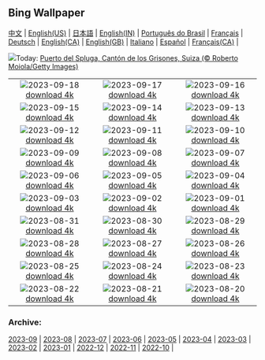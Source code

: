 ## Bing Wallpaper
[中文](README.md) |                     [English(US)](en-US.md) |                     [日本語](ja-JP.md) |                     [English(IN)](en-IN.md) |                     [Português do Brasil](pt-BR.md) |                     [Français](fr-FR.md) |                     [Deutsch](de-DE.md) |                     [English(CA)](en-CA.md) |                     [English(GB)](en-GB.md) |                     [Italiano](it-IT.md) |                     [Español](es-ES.md) |                     [Français(CA)](fr-CA.md) |                    

![](https://www.bing.com/th?id=OHR.SplugenPass_ES-ES3284919427_UHD.jpg&w=1000)Today: [Puerto del Spluga, Cantón de los Grisones, Suiza (© Roberto Moiola/Getty Images)](https://www.bing.com/th?id=OHR.SplugenPass_ES-ES3284919427_UHD.jpg)

|      |      |      |
| :----: | :----: | :----: |
|![](https://www.bing.com/th?id=OHR.MilkyWayPortugal_ES-ES8399966635_UHD.jpg&pid=hp&w=384&h=216&rs=1&c=4)2023-09-18 [download 4k](https://www.bing.com/th?id=OHR.MilkyWayPortugal_ES-ES8399966635_UHD.jpg)|![](https://www.bing.com/th?id=OHR.CubanTody_ES-ES8262065568_UHD.jpg&pid=hp&w=384&h=216&rs=1&c=4)2023-09-17 [download 4k](https://www.bing.com/th?id=OHR.CubanTody_ES-ES8262065568_UHD.jpg)|![](https://www.bing.com/th?id=OHR.OktoberfestWorkers_ES-ES3225208971_UHD.jpg&pid=hp&w=384&h=216&rs=1&c=4)2023-09-16 [download 4k](https://www.bing.com/th?id=OHR.OktoberfestWorkers_ES-ES3225208971_UHD.jpg)|
|![](https://www.bing.com/th?id=OHR.GlenariffForest_ES-ES8051620183_UHD.jpg&pid=hp&w=384&h=216&rs=1&c=4)2023-09-15 [download 4k](https://www.bing.com/th?id=OHR.GlenariffForest_ES-ES8051620183_UHD.jpg)|![](https://www.bing.com/th?id=OHR.MongoliaHorses_ES-ES7951435497_UHD.jpg&pid=hp&w=384&h=216&rs=1&c=4)2023-09-14 [download 4k](https://www.bing.com/th?id=OHR.MongoliaHorses_ES-ES7951435497_UHD.jpg)|![](https://www.bing.com/th?id=OHR.HemakutaHill_ES-ES7845334706_UHD.jpg&pid=hp&w=384&h=216&rs=1&c=4)2023-09-13 [download 4k](https://www.bing.com/th?id=OHR.HemakutaHill_ES-ES7845334706_UHD.jpg)|
|![](https://www.bing.com/th?id=OHR.NorthSeaStairs_ES-ES7736486861_UHD.jpg&pid=hp&w=384&h=216&rs=1&c=4)2023-09-12 [download 4k](https://www.bing.com/th?id=OHR.NorthSeaStairs_ES-ES7736486861_UHD.jpg)|![](https://www.bing.com/th?id=OHR.FeriaDeMurcia_ES-ES7651108908_UHD.jpg&pid=hp&w=384&h=216&rs=1&c=4)2023-09-11 [download 4k](https://www.bing.com/th?id=OHR.FeriaDeMurcia_ES-ES7651108908_UHD.jpg)|![](https://www.bing.com/th?id=OHR.WalrusSvalbard_ES-ES7420549958_UHD.jpg&pid=hp&w=384&h=216&rs=1&c=4)2023-09-10 [download 4k](https://www.bing.com/th?id=OHR.WalrusSvalbard_ES-ES7420549958_UHD.jpg)|
|![](https://www.bing.com/th?id=OHR.AyutthayaTemple_ES-ES7307510230_UHD.jpg&pid=hp&w=384&h=216&rs=1&c=4)2023-09-09 [download 4k](https://www.bing.com/th?id=OHR.AyutthayaTemple_ES-ES7307510230_UHD.jpg)|![](https://www.bing.com/th?id=OHR.BathCircus_ES-ES7093091881_UHD.jpg&pid=hp&w=384&h=216&rs=1&c=4)2023-09-08 [download 4k](https://www.bing.com/th?id=OHR.BathCircus_ES-ES7093091881_UHD.jpg)|![](https://www.bing.com/th?id=OHR.ExtremaduraDay_ES-ES4000555199_UHD.jpg&pid=hp&w=384&h=216&rs=1&c=4)2023-09-07 [download 4k](https://www.bing.com/th?id=OHR.ExtremaduraDay_ES-ES4000555199_UHD.jpg)|
|![](https://www.bing.com/th?id=OHR.CreteHarbor_ES-ES3706408437_UHD.jpg&pid=hp&w=384&h=216&rs=1&c=4)2023-09-06 [download 4k](https://www.bing.com/th?id=OHR.CreteHarbor_ES-ES3706408437_UHD.jpg)|![](https://www.bing.com/th?id=OHR.MountSegla_ES-ES3516085503_UHD.jpg&pid=hp&w=384&h=216&rs=1&c=4)2023-09-05 [download 4k](https://www.bing.com/th?id=OHR.MountSegla_ES-ES3516085503_UHD.jpg)|![](https://www.bing.com/th?id=OHR.BourgesMarsh_ES-ES3211578621_UHD.jpg&pid=hp&w=384&h=216&rs=1&c=4)2023-09-04 [download 4k](https://www.bing.com/th?id=OHR.BourgesMarsh_ES-ES3211578621_UHD.jpg)|
|![](https://www.bing.com/th?id=OHR.ManhattanAerial_ES-ES3067224464_UHD.jpg&pid=hp&w=384&h=216&rs=1&c=4)2023-09-03 [download 4k](https://www.bing.com/th?id=OHR.ManhattanAerial_ES-ES3067224464_UHD.jpg)|![](https://www.bing.com/th?id=OHR.TinyHummer_ES-ES2909315471_UHD.jpg&pid=hp&w=384&h=216&rs=1&c=4)2023-09-02 [download 4k](https://www.bing.com/th?id=OHR.TinyHummer_ES-ES2909315471_UHD.jpg)|![](https://www.bing.com/th?id=OHR.TurkeyTailMush_ES-ES2759829479_UHD.jpg&pid=hp&w=384&h=216&rs=1&c=4)2023-09-01 [download 4k](https://www.bing.com/th?id=OHR.TurkeyTailMush_ES-ES2759829479_UHD.jpg)|
|![](https://www.bing.com/th?id=OHR.IronwoodCactus_ES-ES4399804211_UHD.jpg&pid=hp&w=384&h=216&rs=1&c=4)2023-08-31 [download 4k](https://www.bing.com/th?id=OHR.IronwoodCactus_ES-ES4399804211_UHD.jpg)|![](https://www.bing.com/th?id=OHR.NingalooShark_ES-ES4277361949_UHD.jpg&pid=hp&w=384&h=216&rs=1&c=4)2023-08-30 [download 4k](https://www.bing.com/th?id=OHR.NingalooShark_ES-ES4277361949_UHD.jpg)|![](https://www.bing.com/th?id=OHR.NakupendaBeach_ES-ES5976546973_UHD.jpg&pid=hp&w=384&h=216&rs=1&c=4)2023-08-29 [download 4k](https://www.bing.com/th?id=OHR.NakupendaBeach_ES-ES5976546973_UHD.jpg)|
|![](https://www.bing.com/th?id=OHR.DubrovnikHarbor_ES-ES3951111300_UHD.jpg&pid=hp&w=384&h=216&rs=1&c=4)2023-08-28 [download 4k](https://www.bing.com/th?id=OHR.DubrovnikHarbor_ES-ES3951111300_UHD.jpg)|![](https://www.bing.com/th?id=OHR.JejuIsland_ES-ES3824055349_UHD.jpg&pid=hp&w=384&h=216&rs=1&c=4)2023-08-27 [download 4k](https://www.bing.com/th?id=OHR.JejuIsland_ES-ES3824055349_UHD.jpg)|![](https://www.bing.com/th?id=OHR.MuseumIsland_ES-ES3676432544_UHD.jpg&pid=hp&w=384&h=216&rs=1&c=4)2023-08-26 [download 4k](https://www.bing.com/th?id=OHR.MuseumIsland_ES-ES3676432544_UHD.jpg)|
|![](https://www.bing.com/th?id=OHR.Battleofflowers_ES-ES3497092168_UHD.jpg&pid=hp&w=384&h=216&rs=1&c=4)2023-08-25 [download 4k](https://www.bing.com/th?id=OHR.Battleofflowers_ES-ES3497092168_UHD.jpg)|![](https://www.bing.com/th?id=OHR.SharkFinCove_ES-ES6736765926_UHD.jpg&pid=hp&w=384&h=216&rs=1&c=4)2023-08-24 [download 4k](https://www.bing.com/th?id=OHR.SharkFinCove_ES-ES6736765926_UHD.jpg)|![](https://www.bing.com/th?id=OHR.SkogafossWaterfall_ES-ES6467802413_UHD.jpg&pid=hp&w=384&h=216&rs=1&c=4)2023-08-23 [download 4k](https://www.bing.com/th?id=OHR.SkogafossWaterfall_ES-ES6467802413_UHD.jpg)|
|![](https://www.bing.com/th?id=OHR.TunisiaAmphitheatre_ES-ES6251726563_UHD.jpg&pid=hp&w=384&h=216&rs=1&c=4)2023-08-22 [download 4k](https://www.bing.com/th?id=OHR.TunisiaAmphitheatre_ES-ES6251726563_UHD.jpg)|![](https://www.bing.com/th?id=OHR.EmeraldLakeYukon_ES-ES6112379724_UHD.jpg&pid=hp&w=384&h=216&rs=1&c=4)2023-08-21 [download 4k](https://www.bing.com/th?id=OHR.EmeraldLakeYukon_ES-ES6112379724_UHD.jpg)|![](https://www.bing.com/th?id=OHR.StartPointLight_ES-ES5997851284_UHD.jpg&pid=hp&w=384&h=216&rs=1&c=4)2023-08-20 [download 4k](https://www.bing.com/th?id=OHR.StartPointLight_ES-ES5997851284_UHD.jpg)|


### Archive:
[2023-09](archive/es-ES/202309/README.md) | [2023-08](archive/es-ES/202308/README.md) | [2023-07](archive/es-ES/202307/README.md) | [2023-06](archive/es-ES/202306/README.md) | [2023-05](archive/es-ES/202305/README.md) | [2023-04](archive/es-ES/202304/README.md) | [2023-03](archive/es-ES/202303/README.md) | [2023-02](archive/es-ES/202302/README.md) | [2023-01](archive/es-ES/202301/README.md) | [2022-12](archive/es-ES/202212/README.md) | [2022-11](archive/es-ES/202211/README.md) | [2022-10](archive/es-ES/202210/README.md) | 